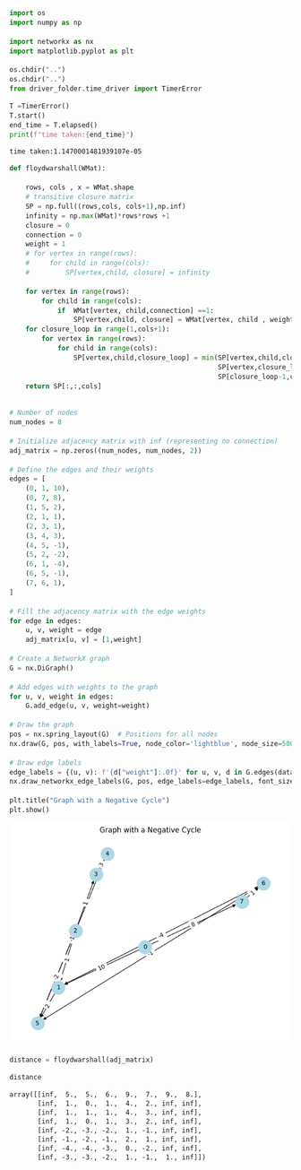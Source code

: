```python
import os 
import numpy as np 

import networkx as nx
import matplotlib.pyplot as plt

os.chdir("..")
os.chdir("..")
from driver_folder.time_driver import TimerError 
```


```python
T =TimerError()
T.start()
end_time = T.elapsed()
print(f"time taken:{end_time}")
```

    time taken:1.1470001481939107e-05



```python
def floydwarshall(WMat):
    
    rows, cols , x = WMat.shape 
    # transitive closure matrix 
    SP = np.full((rows,cols, cols+1),np.inf)
    infinity = np.max(WMat)*rows*rows +1 
    closure = 0 
    connection = 0 
    weight = 1 
    # for vertex in range(rows):
    #     for child in range(cols):
    #         SP[vertex,child, closure] = infinity
    
    for vertex in range(rows):
        for child in range(cols):
            if  WMat[vertex, child,connection] ==1:
                SP[vertex,child, closure] = WMat[vertex, child , weight]
    for closure_loop in range(1,cols+1):
        for vertex in range(rows):
            for child in range(cols):
                SP[vertex,child,closure_loop] = min(SP[vertex,child,closure_loop-1],
                                                    SP[vertex,closure_loop-1,closure_loop-1]+
                                                    SP[closure_loop-1,child,closure_loop-1])
    return SP[:,:,cols]
```


```python

# Number of nodes
num_nodes = 8

# Initialize adjacency matrix with inf (representing no connection)
adj_matrix = np.zeros((num_nodes, num_nodes, 2))

# Define the edges and their weights
edges = [
    (0, 1, 10),
    (0, 7, 8),
    (1, 5, 2),
    (2, 1, 1),
    (2, 3, 1),
    (3, 4, 3),
    (4, 5, -1),
    (5, 2, -2),
    (6, 1, -4),
    (6, 5, -1),
    (7, 6, 1),
]

# Fill the adjacency matrix with the edge weights
for edge in edges:
    u, v, weight = edge
    adj_matrix[u, v] = [1,weight]

# Create a NetworkX graph
G = nx.DiGraph()

# Add edges with weights to the graph
for u, v, weight in edges:
    G.add_edge(u, v, weight=weight)

# Draw the graph
pos = nx.spring_layout(G)  # Positions for all nodes
nx.draw(G, pos, with_labels=True, node_color='lightblue', node_size=500, font_size=10, arrows=True)

# Draw edge labels
edge_labels = {(u, v): f'{d["weight"]:.0f}' for u, v, d in G.edges(data=True)}
nx.draw_networkx_edge_labels(G, pos, edge_labels=edge_labels, font_size=10)

plt.title("Graph with a Negative Cycle")
plt.show()

```


    
![png](floyd_warshall_5_4_files/floyd_warshall_5_4_3_0.png)
    



```python
distance = floydwarshall(adj_matrix)
```


```python
distance
```




    array([[inf,  5.,  5.,  6.,  9.,  7.,  9.,  8.],
           [inf,  1.,  0.,  1.,  4.,  2., inf, inf],
           [inf,  1.,  1.,  1.,  4.,  3., inf, inf],
           [inf,  1.,  0.,  1.,  3.,  2., inf, inf],
           [inf, -2., -3., -2.,  1., -1., inf, inf],
           [inf, -1., -2., -1.,  2.,  1., inf, inf],
           [inf, -4., -4., -3.,  0., -2., inf, inf],
           [inf, -3., -3., -2.,  1., -1.,  1., inf]])




```python

```
